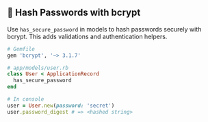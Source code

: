 ## 🔑 Hash Passwords with bcrypt

Use `has_secure_password` in models to hash passwords securely with bcrypt. This adds validations and authentication helpers.

```ruby
# Gemfile
gem 'bcrypt', '~> 3.1.7'

# app/models/user.rb
class User < ApplicationRecord
  has_secure_password
end

# In console
user = User.new(password: 'secret')
user.password_digest # => <hashed string>
```
